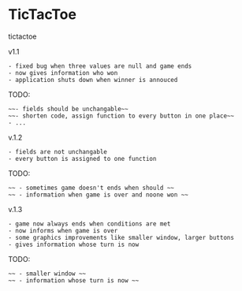 # TicTacToe

tictactoe


v1.1 	

	- fixed bug when three values are null and game ends 
	- now gives information who won
	- application shuts down when winner is annouced

TODO:
	
	~~- fields should be unchangable~~
	~~- shorten code, assign function to every button in one place~~
	- ...


v.1.2
	
	- fields are not unchangable
	- every button is assigned to one function
	
TODO:
		
	~~ - sometimes game doesn't ends when should ~~
	~~ - information when game is over and noone won ~~

v.1.3

	- game now always ends when conditions are met
	- now informs when game is over
	- some graphics improvements like smaller window, larger buttons
	- gives information whose turn is now

TODO:
	
	~~ - smaller window ~~
	~~ - information whose turn is now ~~
